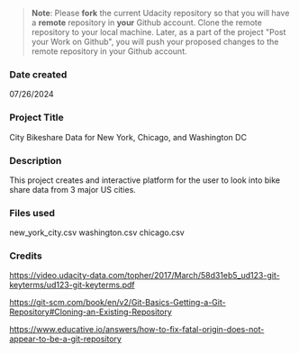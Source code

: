 >**Note**: Please **fork** the current Udacity repository so that you will have a **remote** repository in **your** Github account. Clone the remote repository to your local machine. Later, as a part of the project "Post your Work on Github", you will push your proposed changes to the remote repository in your Github account.

### Date created
07/26/2024

### Project Title
City Bikeshare Data for New York, Chicago, and Washington DC

### Description
This project creates and interactive platform for the user to look into bike share data from 3 major US cities. 

### Files used
new_york_city.csv
washington.csv
chicago.csv

### Credits
https://video.udacity-data.com/topher/2017/March/58d31eb5_ud123-git-keyterms/ud123-git-keyterms.pdf

https://git-scm.com/book/en/v2/Git-Basics-Getting-a-Git-Repository#Cloning-an-Existing-Repository

https://www.educative.io/answers/how-to-fix-fatal-origin-does-not-appear-to-be-a-git-repository

